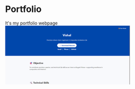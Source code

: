 # Portfolio
It's my portfolio webpage
<img src="Screenshot 2025-07-15 231056.png" alt="Hero Image" width="400"/>
